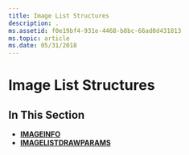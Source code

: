 ```yaml
---
title: Image List Structures
description: .
ms.assetid: f0e19bf4-931e-4468-b8bc-66ad0d431813
ms.topic: article
ms.date: 05/31/2018
---
```


# Image List Structures

## In This Section

-   [**IMAGEINFO**](https://msdn.microsoft.com/library/Bb761393(v=VS.85).aspx)
-   [**IMAGELISTDRAWPARAMS**](https://msdn.microsoft.com/library/Bb761395(v=VS.85).aspx)

 

 




